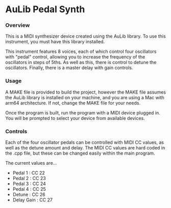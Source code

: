 # AuLib Pedal Synth

### Overview

This is a MIDI synthesizer device created using the AuLib library. To use this instrument, you must have this library installed. 

This instrument features 8 voices, each of which control four oscillators with "pedal" control, allowing you to increase the frequency of the oscillators in steps of 5ths. As well as this, there is control to detune the oscillators. Finally, there is a master delay with gain controls.

### Usage
A MAKE file is provided to build the project, however the MAKE file assumes the AuLib library is installed on your machine, and you are using a Mac with arm64 architecture. If not, change the MAKE file for your needs.

Once the program is built, run the program with a MIDI device plugged in. You will be prompted to select your device from available devices.

### Controls
Each of the four oscillator pedals can be controlled with MIDI CC values, as well as the detune amount and delay. The MIDI CC values are hard coded in the .cpp file, but these can be changed easily within the main program.

The current values are...

- Pedal 1 : 		CC 22
- Pedal 2 : 		CC 23
- Pedal 3 : 		CC 24
- Pedal 4 :		CC 25
- Detune  :		CC 26
- Delay Gain : 	CC 27

